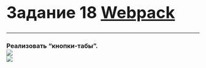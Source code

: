 ## **<h1>Задание 18 [Webpack](https://jyldyzbek1.github.io/Webpack/dist/index.html)**
<hr>
<h3>Реализовать “кнопки-табы”. <br>
<img src="https://www.notion.so/image/https%3A%2F%2Fs3-us-west-2.amazonaws.com%2Fsecure.notion-static.com%2Fe6309da3-7072-4ff6-8e68-ddb4f6bb1dd4%2FUntitled.png?table=block&id=e77909ac-179f-4ddc-b1b8-da0f1f0b9c88&spaceId=d422ff88-8cc8-41af-aab8-f3c78ddee770&width=2000&userId=277ba2a9-3c85-4e20-b58d-f681e29e82d2&cache=v2">
<br>
  <img src="https://www.notion.so/image/https%3A%2F%2Fs3-us-west-2.amazonaws.com%2Fsecure.notion-static.com%2F8333459e-9d47-4603-bd3e-d51a7c548df7%2FUntitled.png?table=block&id=5d9a902e-3fc3-45c8-a620-dda4d450b342&spaceId=d422ff88-8cc8-41af-aab8-f3c78ddee770&width=2000&userId=277ba2a9-3c85-4e20-b58d-f681e29e82d2&cache=v2">
